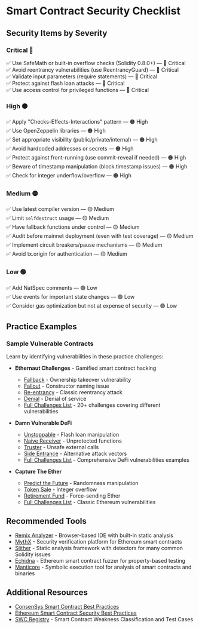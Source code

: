 # Smart Contract Security Checklist

## Security Items by Severity

### Critical 🔴

✅ Use SafeMath or built-in overflow checks (Solidity 0.8.0+) — 🔴 Critical  
✅ Avoid reentrancy vulnerabilities (use ReentrancyGuard) — 🔴 Critical  
✅ Validate input parameters (require statements) — 🔴 Critical  
✅ Protect against flash loan attacks — 🔴 Critical  
✅ Use access control for privileged functions — 🔴 Critical

### High 🟠

✅ Apply "Checks-Effects-Interactions" pattern — 🟠 High  
✅ Use OpenZeppelin libraries — 🟠 High  
✅ Set appropriate visibility (public/private/internal) — 🟠 High  
✅ Avoid hardcoded addresses or secrets — 🟠 High  
✅ Protect against front-running (use commit-reveal if needed) — 🟠 High  
✅ Beware of timestamp manipulation (block.timestamp issues) — 🟠 High  
✅ Check for integer underflow/overflow — 🟠 High

### Medium 🟡

✅ Use latest compiler version — 🟡 Medium  
✅ Limit `selfdestruct` usage — 🟡 Medium  
✅ Have fallback functions under control — 🟡 Medium  
✅ Audit before mainnet deployment (even with test coverage) — 🟡 Medium  
✅ Implement circuit breakers/pause mechanisms — 🟡 Medium  
✅ Avoid tx.origin for authentication — 🟡 Medium

### Low 🟢

✅ Add NatSpec comments — 🟢 Low  
✅ Use events for important state changes — 🟢 Low  
✅ Consider gas optimization but not at expense of security — 🟢 Low

## Practice Examples

### Sample Vulnerable Contracts

Learn by identifying vulnerabilities in these practice challenges:

- **Ethernaut Challenges** - Gamified smart contract hacking

  - [Fallback](https://ethernaut.openzeppelin.com/level/0x9CB391dbcD447E645D6Cb55dE6ca23164130D008) - Ownership takeover vulnerability
  - [Fallout](https://ethernaut.openzeppelin.com/level/0x5732B2F88cbd19B6f01E3a96e9f0D90B917281E5) - Constructor naming issue
  - [Re-entrancy](https://ethernaut.openzeppelin.com/level/0x4dF32584890A0026e56f7535d0f2C6486753624f) - Classic reentrancy attack
  - [Denial](https://ethernaut.openzeppelin.com/level/0xf1D573178225513eDAA795bE9206f7E311EeDEc3) - Denial of service
  - [Full Challenges List](https://ethernaut.openzeppelin.com/) - 20+ challenges covering different vulnerabilities

- **Damn Vulnerable DeFi**

  - [Unstoppable](https://www.damnvulnerabledefi.xyz/challenges/unstoppable/) - Flash loan manipulation
  - [Naive Receiver](https://www.damnvulnerabledefi.xyz/challenges/naive-receiver/) - Unprotected functions
  - [Truster](https://www.damnvulnerabledefi.xyz/challenges/truster/) - Unsafe external calls
  - [Side Entrance](https://www.damnvulnerabledefi.xyz/challenges/side-entrance/) - Alternative attack vectors
  - [Full Challenges List](https://www.damnvulnerabledefi.xyz/) - Comprehensive DeFi vulnerabilities examples

- **Capture The Ether**
  - [Predict the Future](https://capturetheether.com/challenges/lotteries/predict-the-future/) - Randomness manipulation
  - [Token Sale](https://capturetheether.com/challenges/math/token-sale/) - Integer overflow
  - [Retirement Fund](https://capturetheether.com/challenges/math/retirement-fund/) - Force-sending Ether
  - [Full Challenges List](https://capturetheether.com/) - Classic Ethereum vulnerabilities

## Recommended Tools

- [Remix Analyzer](https://remix.ethereum.org/) - Browser-based IDE with built-in static analysis
- [MythX](https://mythx.io/) - Security verification platform for Ethereum smart contracts
- [Slither](https://github.com/crytic/slither) - Static analysis framework with detectors for many common Solidity issues
- [Echidna](https://github.com/crytic/echidna) - Ethereum smart contract fuzzer for property-based testing
- [Manticore](https://github.com/trailofbits/manticore) - Symbolic execution tool for analysis of smart contracts and binaries

## Additional Resources

- [ConsenSys Smart Contract Best Practices](https://consensys.github.io/smart-contract-best-practices/)
- [Ethereum Smart Contract Security Best Practices](https://ethereum.org/en/developers/docs/smart-contracts/security/)
- [SWC Registry](https://swcregistry.io/) - Smart Contract Weakness Classification and Test Cases

